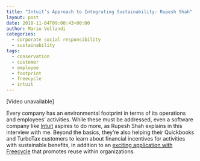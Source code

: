 ```yaml
---
title: "Intuit’s Approach to Integrating Sustainability: Rupesh Shah"
layout: post
date: 2010-11-04T09:00:43+00:00
author: Mario Vellandi
categories:
  - corporate social responsibility
  - sustainability
tags:
  - conservation
  - customer
  - employee
  - footprint
  - freecycle
  - intuit
---
```

[Video unavailable]

Every company has an environmental footprint in terms of its operations and employees&#8217; activities. While these must be addressed, even a software company like [Intuit](http://www.intuit.com/) aspires to do more, as Rupesh Shah explains in this interview with me. Beyond the basics, they&#8217;re also helping their Quickbooks and TurboTax customers to learn about financial incentives for activities with sustainable benefits, in addition to an [exciting application with Freecycle](http://quickbase.intuit.com/freecycle) that promotes reuse within organizations.

